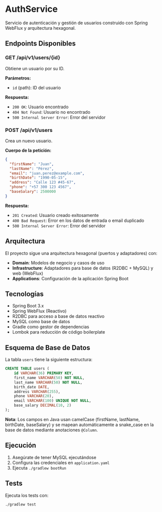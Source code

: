 # AuthService

Servicio de autenticación y gestión de usuarios construido con Spring WebFlux y arquitectura hexagonal.

## Endpoints Disponibles

### GET /api/v1/users/{id}
Obtiene un usuario por su ID.

**Parámetros:**
- `id` (path): ID del usuario

**Respuesta:**
- `200 OK`: Usuario encontrado
- `404 Not Found`: Usuario no encontrado
- `500 Internal Server Error`: Error del servidor

### POST /api/v1/users
Crea un nuevo usuario.

**Cuerpo de la petición:**
```json
{
  "firstName": "Juan",
  "lastName": "Pérez",
  "email": "juan.perez@example.com",
  "birthDate": "1990-05-15",
  "address": "Calle 123 #45-67",
  "phone": "+57 300 123 4567",
  "baseSalary": 2500000
}
```

**Respuesta:**
- `201 Created`: Usuario creado exitosamente
- `400 Bad Request`: Error en los datos de entrada o email duplicado
- `500 Internal Server Error`: Error del servidor

## Arquitectura

El proyecto sigue una arquitectura hexagonal (puertos y adaptadores) con:

- **Domain**: Modelos de negocio y casos de uso
- **Infrastructure**: Adaptadores para base de datos (R2DBC + MySQL) y web (WebFlux)
- **Applications**: Configuración de la aplicación Spring Boot

## Tecnologías

- Spring Boot 3.x
- Spring WebFlux (Reactivo)
- R2DBC para acceso a base de datos reactivo
- MySQL como base de datos
- Gradle como gestor de dependencias
- Lombok para reducción de código boilerplate

## Esquema de Base de Datos

La tabla `users` tiene la siguiente estructura:
```sql
CREATE TABLE users (
    id VARCHAR(36) PRIMARY KEY,
    first_name VARCHAR(50) NOT NULL,
    last_name VARCHAR(50) NOT NULL,
    birth_date DATE,
    address VARCHAR(255),
    phone VARCHAR(20),
    email VARCHAR(100) UNIQUE NOT NULL,
    base_salary DECIMAL(10, 2)
);
```

**Nota**: Los campos en Java usan camelCase (firstName, lastName, birthDate, baseSalary) y se mapean automáticamente a snake_case en la base de datos mediante anotaciones `@Column`.

## Ejecución

1. Asegúrate de tener MySQL ejecutándose
2. Configura las credenciales en `application.yaml`
3. Ejecuta `./gradlew bootRun`

## Tests

Ejecuta los tests con:
```bash
./gradlew test
```
